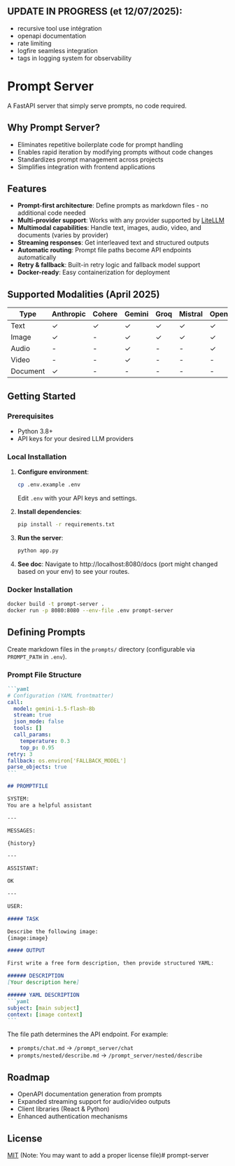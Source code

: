 ## UPDATE IN PROGRESS (et 12/07/2025):
- recursive tool use intégration
- openapi documentation
- rate limiting
- logfire seamless integration
- tags in logging system for observability

# Prompt Server

A FastAPI server that simply serve prompts, no code required.

## Why Prompt Server?

- Eliminates repetitive boilerplate code for prompt handling
- Enables rapid iteration by modifying prompts without code changes
- Standardizes prompt management across projects
- Simplifies integration with frontend applications

## Features

- **Prompt-first architecture**: Define prompts as markdown files - no additional code needed
- **Multi-provider support**: Works with any provider supported by [LiteLLM](https://docs.litellm.ai/docs/providers)
- **Multimodal capabilities**: Handle text, images, audio, video, and documents (varies by provider)
- **Streaming responses**: Get interleaved text and structured outputs
- **Automatic routing**: Prompt file paths become API endpoints automatically
- **Retry & fallback**: Built-in retry logic and fallback model support
- **Docker-ready**: Easy containerization for deployment

## Supported Modalities (April 2025)

| Type       | Anthropic | Cohere | Gemini | Groq | Mistral | OpenAI |
|------------|-----------|--------|--------|------|---------|--------|
| Text       | ✓         | ✓      | ✓      | ✓    | ✓       | ✓      |
| Image      | ✓         | -      | ✓      | ✓    | ✓       | ✓      |
| Audio      | -         | -      | ✓      | -    | -       | ✓      |
| Video      | -         | -      | ✓      | -    | -       | -      |
| Document   | ✓         | -      | -      | -    | -       | -      |

## Getting Started

### Prerequisites
- Python 3.8+
- API keys for your desired LLM providers

### Local Installation

1. **Configure environment**:
   ```bash
   cp .env.example .env
   ```
   Edit `.env` with your API keys and settings.

2. **Install dependencies**:
   ```bash
   pip install -r requirements.txt
   ```

3. **Run the server**:
   ```bash
   python app.py
   ```

4. **See doc**:
    Navigate to http://localhost:8080/docs (port might changed based on your env) to see your routes.

### Docker Installation
```bash
docker build -t prompt-server .
docker run -p 8080:8080 --env-file .env prompt-server
```

## Defining Prompts

Create markdown files in the `prompts/` directory (configurable via `PROMPT_PATH` in `.env`).

### Prompt File Structure
````markdown
```yaml
# Configuration (YAML frontmatter)
call:
  model: gemini-1.5-flash-8b
  stream: true
  json_mode: false
  tools: []
  call_params:
    temperature: 0.3
    top_p: 0.95
retry: 3
fallback: os.environ['FALLBACK_MODEL']
parse_objects: true
```

## PROMPTFILE

SYSTEM:
You are a helpful assistant

---

MESSAGES:

{history}

---

ASSISTANT:

OK

---

USER:

##### TASK

Describe the following image:
{image:image}

##### OUTPUT

First write a free form description, then provide structured YAML:

###### DESCRIPTION
[Your description here]

###### YAML DESCRIPTION
```yaml
subject: [main subject]
context: [image context]
```
````

The file path determines the API endpoint. For example:
- `prompts/chat.md` → `/prompt_server/chat`
- `prompts/nested/describe.md` → `/prompt_server/nested/describe`

## Roadmap

- OpenAPI documentation generation from prompts
- Expanded streaming support for audio/video outputs
- Client libraries (React & Python)
- Enhanced authentication mechanisms



## License

[MIT](LICENSE) (Note: You may want to add a proper license file)# prompt-server
